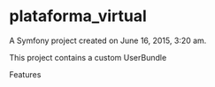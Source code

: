 plataforma_virtual
==================

A Symfony project created on June 16, 2015, 3:20 am.

This project contains a custom UserBundle

Features 
